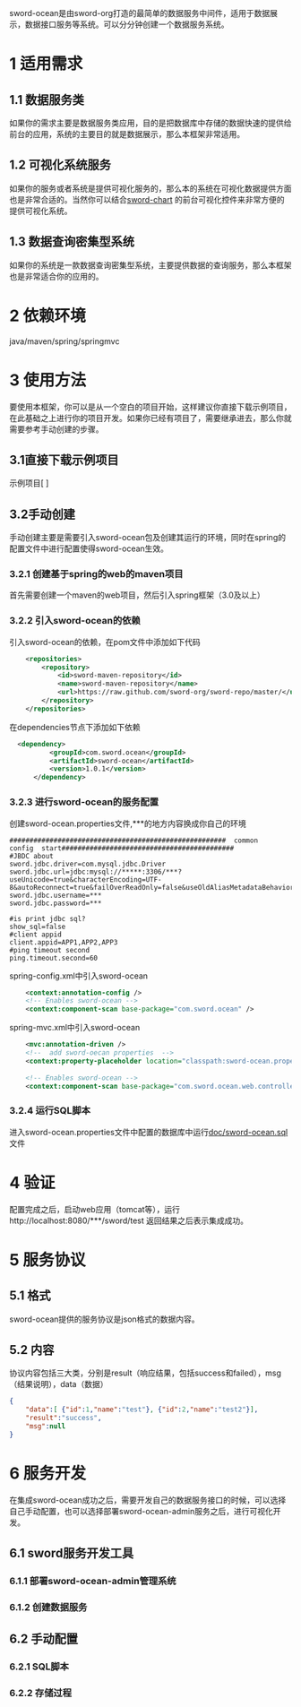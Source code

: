 
  sword-ocean是由sword-org打造的最简单的数据服务中间件，适用于数据展示，数据接口服务等系统。可以分分钟创建一个数据服务系统。

# 1 适用需求
   
## 1.1 数据服务类
如果你的需求主要是数据服务类应用，目的是把数据库中存储的数据快速的提供给前台的应用，系统的主要目的就是数据展示，那么本框架非常适用。

## 1.2 可视化系统服务
如果你的服务或者系统是提供可视化服务的，那么本的系统在可视化数据提供方面也是非常合适的。当然你可以结合[sword-chart](https://github.com/sword-org/sword-chart)  的前台可视化控件来非常方便的提供可视化系统。


## 1.3 数据查询密集型系统
   如果你的系统是一款数据查询密集型系统，主要提供数据的查询服务，那么本框架也是非常适合你的应用的。


# 2 依赖环境

   java/maven/spring/springmvc


# 3 使用方法
要使用本框架，你可以是从一个空白的项目开始，这样建议你直接下载示例项目，在此基础之上进行你的项目开发。如果你已经有项目了，需要继承进去，那么你就需要参考手动创建的步骤。

## 3.1直接下载示例项目
   示例项目[ ] 

## 3.2手动创建
   手动创建主要是需要引入sword-ocean包及创建其运行的环境，同时在spring的配置文件中进行配置使得sword-ocean生效。
### 3.2.1 创建基于spring的web的maven项目
   首先需要创建一个maven的web项目，然后引入spring框架（3.0及以上）
### 3.2.2 引入sword-ocean的依赖
   引入sword-ocean的依赖，在pom文件中添加如下代码
```xml
	<repositories>
		<repository>
			<id>sword-maven-repository</id>
			<name>sword-maven-repository</name>
			<url>https://raw.github.com/sword-org/sword-repo/master/</url>
		</repository>
	</repositories>
```
   在dependencies节点下添加如下依赖
  ```xml
  	<dependency>
			<groupId>com.sword.ocean</groupId>
			<artifactId>sword-ocean</artifactId>
			<version>1.0.1</version>
		</dependency>
  ```
### 3.2.3 进行sword-ocean的服务配置
创建sword-ocean.properties文件,***的地方内容换成你自己的环境
```properties
######################################################  common   config  start###########################################
#JBDC about
sword.jdbc.driver=com.mysql.jdbc.Driver
sword.jdbc.url=jdbc:mysql://*****:3306/***?useUnicode=true&characterEncoding=UTF-8&autoReconnect=true&failOverReadOnly=false&useOldAliasMetadataBehavior=true
sword.jdbc.username=***
sword.jdbc.password=***

#is print jdbc sql?
show_sql=false
#client appid
client.appid=APP1,APP2,APP3
#ping timeout second
ping.timeout.second=60

```
spring-config.xml中引入sword-ocean
```xml
	<context:annotation-config />
	<!-- Enables sword-ocean -->
	<context:component-scan base-package="com.sword.ocean" />
```
spring-mvc.xml中引入sword-ocean
```xml
	<mvc:annotation-driven />
	<!--  add sword-oecan properties  -->
    <context:property-placeholder location="classpath:sword-ocean.properties"/>
    
 	<!-- Enables sword-ocean -->
 	<context:component-scan base-package="com.sword.ocean.web.controller" /> 
```

### 3.2.4 运行SQL脚本
   进入sword-ocean.properties文件中配置的数据库中运行[doc/sword-ocean.sql](https://github.com/chengn/sword-ocean/blob/master/doc/sword-ocean.sql)  文件
   
# 4 验证
  配置完成之后，启动web应用（tomcat等），运行 http://localhost:8080/***/sword/test 返回结果之后表示集成成功。
  
  
# 5 服务协议
## 5.1 格式
  sword-ocean提供的服务协议是json格式的数据内容。
## 5.2 内容
  协议内容包括三大类，分别是result（响应结果，包括success和failed），msg（结果说明），data（数据）
```json
{
    "data":[ {"id":1,"name":"test"}, {"id":2,"name":"test2"}],
    "result":"success",
    "msg":null
}
```
  
# 6 服务开发
在集成sword-ocean成功之后，需要开发自己的数据服务接口的时候，可以选择自己手动配置，也可以选择部署sword-ocean-admin服务之后，进行可视化开发。
## 6.1 sword服务开发工具
### 6.1.1 部署sword-ocean-admin管理系统

### 6.1.2 创建数据服务

## 6.2 手动配置
### 6.2.1 SQL脚本

### 6.2.2 存储过程

  

